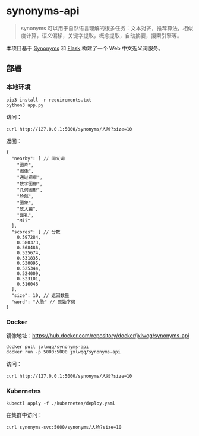 # synonyms-api

> synonyms 可以用于自然语言理解的很多任务：文本对齐，推荐算法，相似度计算，语义偏移，关键字提取，概念提取，自动摘要，搜索引擎等。

本项目基于 [Synonyms](https://github.com/chatopera/Synonyms) 和 [Flask](https://github.com/pallets/flask) 构建了一个 Web 中文近义词服务。

## 部署

### 本地环境

```shell
pip3 install -r requirements.txt
python3 app.py
```

访问：

```shell
curl http://127.0.0.1:5000/synonyms/人脸?size=10
```

返回：

```json5
{
  "nearby": [ // 同义词
    "图片",
    "图像",
    "通过观察",
    "数字图像",
    "几何图形",
    "脸部",
    "图象",
    "放大镜",
    "面孔",
    "Mii"
  ],
  "scores": [ // 分数
    0.597284,
    0.580373,
    0.568486,
    0.535674,
    0.531835,
    0.530095,
    0.525344,
    0.524009,
    0.523101,
    0.516046
  ],
  "size": 10, // 返回数量
  "word": "人脸" // 原始字词
}
```

### Docker

镜像地址：https://hub.docker.com/repository/docker/jxlwqq/synonyms-api

```shell
docker pull jxlwqq/synonyms-api
docker run -p 5000:5000 jxlwqq/synonyms-api
```

访问：

```shell
curl http://127.0.0.1:5000/synonyms/人脸?size=10
```

### Kubernetes

```shell
kubectl apply -f ./kubernetes/deploy.yaml
```

在集群中访问：

```shell
curl synonyms-svc:5000/synonyms/人脸?size=10
```
